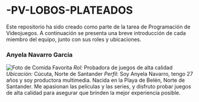 # -PV-LOBOS-PLATEADOS
Este repositorio ha sido creado como parte de la tarea de Programación de Videojuegos. A continuación se presenta una breve introducción de cada miembro del equipo, junto con sus roles y ubicaciones.

### Anyela Navarro Garcia
![Foto de Comida Favorita](./Anyela/tacos-mexicanos.jpg)
*Rol:* Probadora de juegos de alta calidad  
*Ubicación:* Cúcuta, Norte de Santander
*Perfil:* Soy Anyela Navarro, tengo 27 años y soy productora multimedia. Nacida en la Playa de Belén, Norte de Santander. Me apasionan las películas y las series, y disfruto probar juegos de alta calidad para asegurar que brinden la mejor experiencia posible.
